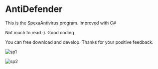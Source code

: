 # AntiDefender
This is the SpexaAntivirus program. Improved with C#

Not much to read :). Good coding

You can free download and develop. Thanks for your positive feedback.


![sp1](https://user-images.githubusercontent.com/71414017/131407911-03edae68-feaf-4d92-a1f2-c1360f48c12c.PNG)

![sp2](https://user-images.githubusercontent.com/71414017/131407929-43178fb7-d440-4d3a-92ae-cf6c42160bd4.PNG)




